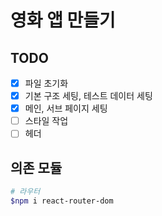# 영화 앱 만들기
## TODO
- [x] 파일 초기화
- [x] 기본 구조 세팅, 테스트 데이터 세팅
- [x] 메인, 서브 페이지 세팅
- [ ] 스타일 작업
- [ ] 헤더

## 의존 모듈
```bash
# 라우터
$npm i react-router-dom
```